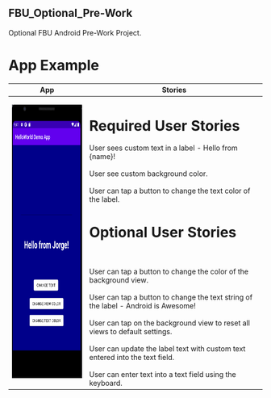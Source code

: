 ## FBU_Optional_Pre-Work
Optional FBU Android Pre-Work Project.

# App Example

|App|Stories|
|---|-------|
| <img src="https://github.com/PrimeBIue/FBU_Optional_Pre-Work/blob/master/Assets/App_Gif.gif" width="244" height="542" />  | <h1> Required User Stories </h1> User sees custom text in a label - Hello from {name}!<br></br>User see custom background color.<br></br>User can tap a button to change the text color of the label.<h1> Optional User Stories </h1><br></br>User can tap a button to change the color of the background view.<br></br>User can tap a button to change the text string of the label - Android is Awesome!<br></br>User can tap on the background view to reset all views to default settings.<br></br>User can update the label text with custom text entered into the text field.<br></br>   User can enter text into a text field using the keyboard.|





